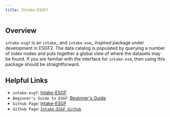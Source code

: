 ```yaml
---
title: Intake-ESGF?
---
```

## Overview
``intake-esgf`` is an `intake`_ and `intake-esm`_ *inspired* package under
development in ESGF2. The data catalog is populated by querying a number of
index nodes and puts together a global view of where the datasets may be found.
If you are familiar with the interface for ``intake-esm``, then using this
package should be straightforward.

## Helpful Links

* `intake-esgf`: [Intake-ESGF](https://intake-esgf.readthedocs.io/en/latest/index.html)
* `Beginner's Guide to ESGF`: [Beginner's Guide](https://intake-esgf.readthedocs.io/en/latest/beginner.html)
* `Github Page`: [Intake-ESGF](https://intake-esgf.readthedocs.io/en/latest/index.html)
* `Github Page`: [`Intake-ESGF Github`](https://github.com/esgf2-us/intake-esgf)